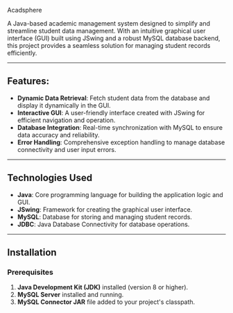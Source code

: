 Acadsphere

A Java-based academic management system designed to simplify and streamline student data management. 
With an intuitive graphical user interface (GUI) built using JSwing and a robust MySQL database backend, this project provides a seamless solution for managing student records efficiently.

---

## Features:

- **Dynamic Data Retrieval**: Fetch student data from the database and display it dynamically in the GUI.
- **Interactive GUI**: A user-friendly interface created with JSwing for efficient navigation and operation.
- **Database Integration**: Real-time synchronization with MySQL to ensure data accuracy and reliability.
- **Error Handling**: Comprehensive exception handling to manage database connectivity and user input errors.

---

## Technologies Used

- **Java**: Core programming language for building the application logic and GUI.
- **JSwing**: Framework for creating the graphical user interface.
- **MySQL**: Database for storing and managing student records.
- **JDBC**: Java Database Connectivity for database operations.

---

## Installation

### Prerequisites

1. **Java Development Kit (JDK)** installed (version 8 or higher).
2. **MySQL Server** installed and running.
3. **MySQL Connector JAR** file added to your project's classpath.
